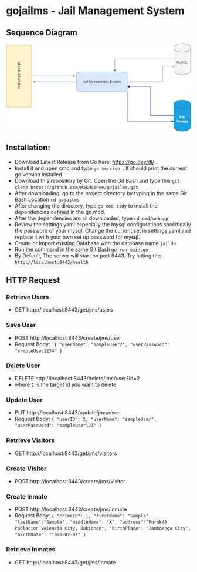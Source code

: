# gojailms - Jail Management System
## Sequence Diagram
![Database Schema](SequenceDiagram.png)
## Installation:
- Download Latest Release from Go here: https://go.dev/dl/ .
- Install it and open cmd and type ``go version ``. It should print the current go version installed
- Download this repository by Git. Open the Git Bash and type this `` git clone https://github.com/MakMoinee/gojailms.git ``
- After downloading, go to the project directory by typing in the same Git Bash Location `` cd gojailms ``
- After changing the directory, type ``go mod tidy`` to install the dependencies defined in the go.mod.
- After the dependencies are all downloaded, type `` cd cmd/webapp ``
- Review the settings.yaml especially the mysql configurations specifically the password of your mysql. Change the current set in settings.yaml and replace it with your own set up password for mysql.
- Create or Import existing Database with the database name ``jaildb``
- Run the command in the same Git Bash ``go run main.go``
- By Default, The server will start on port 8443. Try hitting this. ``http://localhost:8443/health``

## HTTP Request
### Retrieve Users
- GET http://localhost:8443/get/jms/users
### Save User
- POST http://localhost:8443/create/jms/user
- Request Body: 
`` {
    "userName": "sampleUser2",
    "userPassword": "sampleUser1234"
}``
### Delete User
- DELETE http://localhost:8443/delete/jms/user?id=2
- where `2` is the target id you want to delete
### Update User
- PUT http://localhost:8443/update/jms/user
- Request Body: `` {
    "userID": 2,
    "userName": "sampleUser",
    "userPassword": "sampleUser123"
} ``
### Retrieve Visitors
- GET http://localhost:8443/get/jms/visitors
### Create Visitor
- POST http://localhost:8443/create/jms/visitor
### Create Inmate
- POST http://localhost:8443/create/jms/inmate
- Request Body: `` {
    "crimeID": 1,
    "firstName": "Sample",
    "lastName":"Sample",
    "middleName": "X",
    "address":"Purok4A Poblacion Valencia City, Bukidnon",
    "birthPlace": "Zamboanga City",
    "birthDate": "1998-02-01"
} ``
### Retrieve Inmates
- GET http://localhost:8443/get/jms/inmate
